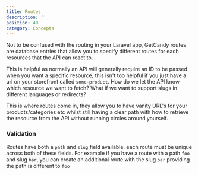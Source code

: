 ```yaml
---
title: Routes
description: ''
position: 40
category: Concepts
---
```


Not to be confused with the routing in your Laravel app, GetCandy routes are database entries that allow you to specify different routes for each resources that the API can react to.

This is helpful as normally an API will generally require an ID  to be passed when you want a specific resource, this isn't too helpful if you just have a url on your storefront called `some-product`. How do we let the API know which resource we want to fetch? What if we want to support slugs in different languages or redirects?

This is where routes come in, they allow you to have vanity URL's for your products/categories etc whilst still having a clear path with how to retrieve the resource from the API without running circles around yourself.

### Validation

Routes have both a `path` and `slug` field available, each route must be unique across both of these fields. For example if you have a route with a path `foo` and slug `bar`, you can create an additional route with the slug `bar` providing the path is different to `foo`



